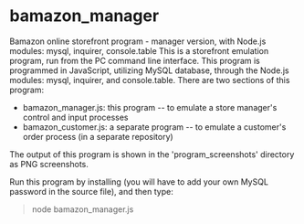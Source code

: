 # bamazon_manager
Bamazon online storefront program - manager version, with Node.js modules: mysql, inquirer, console.table
This is a storefront emulation program, run from the PC command line interface.
This program is programmed in JavaScript, utilizing MySQL database, through the Node.js modules:
 mysql, inquirer, and console.table.
There are two sections of this program:
  * bamazon_manager.js: this program -- to emulate a store manager's control and input processes
  * bamazon_customer.js: a separate program -- to emulate a customer's order process (in a separate repository)
 
 The output of this program is shown in the 'program_screenshots' directory as PNG screenshots.
 
 Run this program by installing (you will have to add your own MySQL password in the source file), and then type:
 > node bamazon_manager.js

